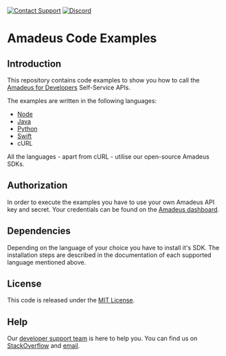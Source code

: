 [![Contact Support](https://github.com/amadeus4dev/amadeus-android/raw/master/.github/images/support.svg?sanitize=true)][support]
[![Discord](https://img.shields.io/discord/696822960023011329?label=&logo=discord&logoColor=ffffff&color=7389D8&labelColor=6A7EC2)](https://discord.gg/cVrFBqx)

# Amadeus Code Examples

## Introduction 
This repository contains code examples to show you how to call the [Amadeus for Developers](https://developers.amadeus.com) Self-Service APIs.

The examples are written in the following languages: 
- [Node](https://github.com/amadeus4dev/amadeus-node)
- [Java](https://github.com/amadeus4dev/amadeus-java)
- [Python](https://github.com/amadeus4dev/amadeus-python)
- [Swift](https://github.com/amadeus4dev/amadeus-ios)  
- cURL

All the languages - apart from cURL - utilise our open-source Amadeus SDKs.

## Authorization 
In order to execute the examples you have to use your own Amadeus API key and secret. Your credentials can be found on the [Amadeus dashboard](https://developers.amadeus.com/my-apps).

## Dependencies
Depending on the language of your choice you have to install it's SDK. The installation steps are described in the documentation of each supported language mentioned above. 

## License
This code is released under the [MIT License](LICENSE).

## Help
Our [developer support team](https://developers.amadeus.com/support) is here
to help you. You can find us on
[StackOverflow](https://stackoverflow.com/questions/tagged/amadeus) and
[email](mailto:developers@amadeus.com).

[support]: http://developers.amadeus.com/support